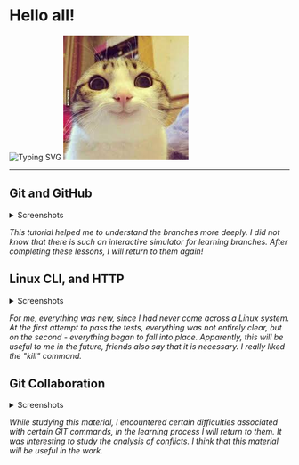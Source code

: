 # Hello all!

![Typing SVG](https://readme-typing-svg.herokuapp.com?font=Oswald&duration=3000&color=FF340FFF&multiline=true&height=100&lines=My+name+is+Stanislav.+I+am+glad+to+join+this+training+and+I+will;try+to+complete+all+the+tasks+on+time!)
![Funny cat](assets/img/funny_cat.jpg)
___
## Git and GitHub

<details>
<summary>Screenshots</summary>

![Screenshot](task_git_github/1.PNG)
![Screenshot](task_git_github/2.PNG)
</details>

_This tutorial helped me to understand the branches more deeply. I did not know that there is such an interactive simulator for learning branches. After completing these lessons, I will return to them again!_

## Linux CLI, and HTTP

<details>
<summary>Screenshots</summary>

![Screenshot](task_linux_cli/1.PNG)
![Screenshot](task_linux_cli/2.PNG)
![Screenshot](task_linux_cli/3.PNG)
![Screenshot](task_linux_cli/4.PNG)
</details>

_For me, everything was new, since I had never come across a Linux system. At the first attempt to pass the tests, everything was not entirely clear, but on the second - everything began to fall into place. Apparently, this will be useful to me in the future, friends also say that it is necessary. I really liked the "kill" command._

## Git Collaboration

<details>
<summary>Screenshots</summary>

![Screenshot](task_git_collaboration/1.PNG)
![Screenshot](task_git_collaboration/2.PNG)
![Screenshot](task_git_collaboration/3.PNG)
![Screenshot](task_git_collaboration/4.PNG)
</details>

_While studying this material, I encountered certain difficulties associated with certain GIT commands, in the learning process I will return to them. It was interesting to study the analysis of conflicts. I think that this material will be useful in the work._
